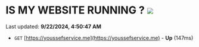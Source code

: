 # IS MY WEBSITE RUNNING ? [![](https://img.shields.io/static/v1?label=Sponsor&message=%E2%9D%A4&logo=GitHub&color=%23fe8e86)](https://github.com/sponsors/Youssef-Lehmam)

Last updated: **9/22/2024, 4:50:47 AM**

- `GET` [https://youssefservice.me](https://youssefservice.me) - **Up** (147ms)
